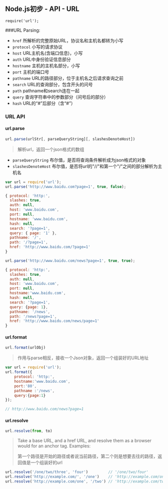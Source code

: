 ## Node.js初步 - API - URL

`require('url');`

###URL Parsing:

- `href` 所解析的完整原始URL，协议名和主机名都转为小写
- `protocol` 小写的请求协议
- `host` URL主机名(含端口信息)，小写
- `auth` URL中身份验证信息部分
- `hostname` 主机的主机名部分，小写
- `port` 主机的端口号
- `pathname` URL的路径部分，位于主机名之后请求查询之前
- `search` URL的查询部分，包含开头的问号
- `path` pathname和search连在一起
- `query` 查询字符串中的参数部分（问号后的部分）
- `hash` URL的“#”后部分（含“#”）

### URL API

#### url.parse

```js
url.parse(urlStr[, parseQueryString][, slashesDenoteHost])
```

> 解析url，返回一个json格式的数组

- `parseQueryString` 布尔值，是否将查询条件解析成为json格式的对象
- `slashesDenoteHost` 布尔值，是否将url的"//"和第一个"/"之间的部分解析为主机名

```js
var url = require('url');
url.parse('http://www.baidu.com?page=1', true, false);

{ protocol: 'http:',
  slashes: true,
  auth: null,
  host: 'www.baidu.com',
  port: null,
  hostname: 'www.baidu.com',
  hash: null,
  search: '?page=1',
  query: { page: '1' },
  pathname: '/',
  path: '/?page=1',
  href: 'http://www.baidu.com/?page=1' 
}

url.parse('http://www.baidu.com/news?page=1', true, true);

{ protocol: 'http:',
  slashes: true,
  auth: null,
  host: 'www.baidu.com',
  port: null,
  hostname:'www.baidu.com',
  hash: null,
  search: '?page=1',
  query: {page: 1},
  pathname: '/news',
  path: '/news?page=1',
  href: 'http://www.baidu.com/news/page=1' 
}
```

#### url.format

```js
url.format(urlObj)
```
> 作用与parse相反，接收一个Json对象，返回一个组装好的URL地址

```js
var url = require('url');
url.format({
	protocol: 'http:',
	hostname:'www.baidu.com',
	port:'80',
	pathname :'/news',
	query:{page:1}
});

// http://www.baidu.com/news?page=1
```

#### url.resolve

```js
url.resolve(from, to)
```

> Take a base URL, and a href URL, and resolve them as a browser would for an anchor tag. Examples:
> 
> 第一个路径是开始的路径或者说当前路径，第二个则是想要去往的路径，返回值是一个组装好的url

```js
url.resolve('/one/two/three', 'four')         // '/one/two/four'
url.resolve('http://example.com/', '/one')    // 'http://example.com/one'
url.resolve('http://example.com/one', '/two') // 'http://example.com/two'
```